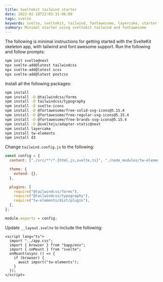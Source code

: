 ```yaml
---
title: Sveltekit tailwind starter
date: 2022-02-18T22:03:31-06:00
tags: svelte
keywords: svelte, sveltekit, tailwind, fontawesome, layercake, starter
summary: Minimal starter using sveltekit tailwind and fontawesome
---
```


The following is minimal instructions for getting started with the SvelteKit skeleton app, with tailwind and font awesome support.
Run the following and follow prompts:

```bash
npm init svelte@next
npx svelte-add@latest tailwindcss
npx svelte-add@latest scss
npx svelte-add@latest postcss
```

Install all the following packages:

```bash
npm install
npm install -D @tailwindcss/forms
npm install -D tailwindcss/typography
npm install -D svelte-icons
npm install -D @fortawesome/free-solid-svg-icons@5.15.4
npm install -D @fortawesome/free-regular-svg-icons@5.15.4
npm install -D @fortawesome/free-brands-svg-icons@5.15.4
npm install -D @sveltejs/adapter-static@next
npm install layercake
npm install tw-elements
npm install d3
```

Change `tailwind.config.js` to the following:

```javascript
const config = {
  content: ["./src/**/*.{html,js,svelte,ts}", "./node_modules/tw-elements/dist/js/**/*.js"],

  theme: {
    extend: {},
  },

  plugins: [
    require("@tailwindcss/forms"),
    require("@tailwindcss/typography"),
    require("tw-elements/dist/plugin"),
  ],
};

module.exports = config;
```

Update `__layout.svelte` to include the following:

```svelte
<script lang="ts">
  import "../app.css";
  import { browser } from "$app/env";
  import { onMount } from "svelte";
  onMount(async () => {
    if (browser) {
      await import("tw-elements");
    }
  });
</script>
```
